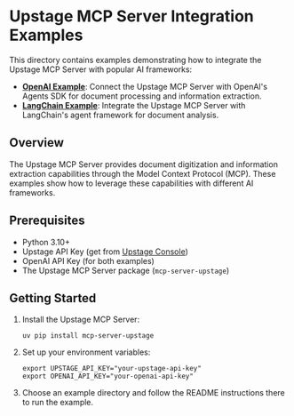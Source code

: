 # Upstage MCP Server Integration Examples

This directory contains examples demonstrating how to integrate the Upstage MCP Server with popular AI frameworks:

- **[OpenAI Example](./openai_agent/)**: Connect the Upstage MCP Server with OpenAI's Agents SDK for document processing and information extraction.
- **[LangChain Example](./langchain/)**: Integrate the Upstage MCP Server with LangChain's agent framework for document analysis.

## Overview

The Upstage MCP Server provides document digitization and information extraction capabilities through the Model Context Protocol (MCP). These examples show how to leverage these capabilities with different AI frameworks.

## Prerequisites

- Python 3.10+
- Upstage API Key (get from [Upstage Console](https://console.upstage.ai/api-keys))
- OpenAI API Key (for both examples)
- The Upstage MCP Server package (`mcp-server-upstage`)

## Getting Started

1. Install the Upstage MCP Server:
   ```
   uv pip install mcp-server-upstage
   ```

2. Set up your environment variables:
   ```
   export UPSTAGE_API_KEY="your-upstage-api-key"
   export OPENAI_API_KEY="your-openai-api-key"
   ```

3. Choose an example directory and follow the README instructions there to run the example.
